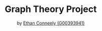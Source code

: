 <h1 align="center">
Graph Theory Project
</h1>

<p align="center">
by <a href="https://github.com/IrishBruse?tab=repositories">Ethan Conneely (G00393941)<a>
</p>
